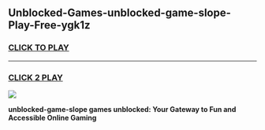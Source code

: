 
## Unblocked-Games-unblocked-game-slope-Play-Free-ygk1z
<h3>
<a href="https://premium76.site?title=unblocked-game-slope&ref=09A">CLICK TO PLAY</a></h3>
<hr>

<h3>
<a href="https://premium76.site?title=unblocked-game-slope&ref=09A">CLICK 2 PLAY</a>
  
</h3>

<a href="https://premium76.site?title=unblocked-game-slope&ref=09A"><img src="https://clearcache.store/games.png"></a>


**unblocked-game-slope games unblocked: Your Gateway to Fun and Accessible Online Gaming**
